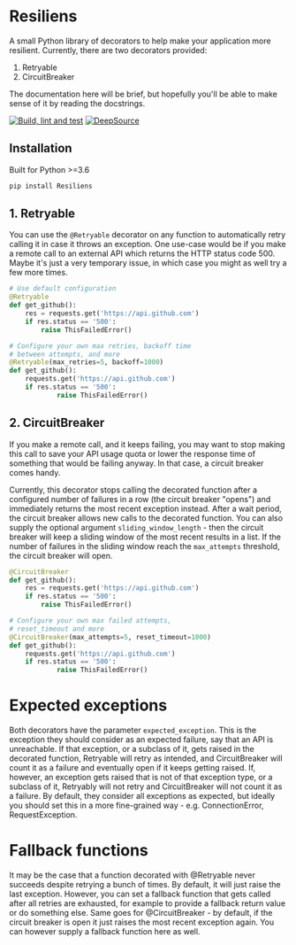 # Resiliens
A small Python library of decorators to help make your application more resilient. Currently, there are two decorators provided:
1. Retryable
2. CircuitBreaker

The documentation here will be brief, but hopefully you'll be able to make sense of it by reading the docstrings.

[![Build, lint and test](https://github.com/jonmest/resiliens/actions/workflows/python-package.yml/badge.svg)](https://github.com/jonmest/resiliens/actions/workflows/python-package.yml)
[![DeepSource](https://deepsource.io/gh/jonmest/resiliens.svg/?label=active+issues&show_trend=true&token=03a2Qus_Z4mOopqLDJ2yMqdp)](https://deepsource.io/gh/jonmest/resiliens/?ref=repository-badge)
## Installation
Built for Python >=3.6
```bash
pip install Resiliens
```

## 1. Retryable
You can use the `@Retryable` decorator on any function to automatically retry calling it in case it throws an exception. One use-case would be if you make a remote call to an external API which returns the HTTP status code 500. Maybe it's just a very temporary issue, in which case you might as well try a few more times.

```python
# Use default configuration
@Retryable
def get_github():
    res = requests.get('https://api.github.com')
    if res.status == '500':
        raise ThisFailedError()

# Configure your own max retries, backoff time
# between attempts, and more
@Retryable(max_retries=5, backoff=1000)
def get_github():
    requests.get('https://api.github.com')
    if res.status == '500':
            raise ThisFailedError()
```

## 2. CircuitBreaker
If you make a remote call, and it keeps failing, you may want to stop making this call to save your API usage quota or lower the response time of something that would be failing anyway. In that case, a circuit breaker comes handy.

Currently, this decorator stops calling the decorated function after a configured number of failures in a row (the circuit breaker "opens") and immediately returns the most recent exception instead. After a wait period, the circuit breaker allows new calls to the decorated function. You can also supply the optional argument `sliding_window_length` - then the circuit breaker will keep a sliding window of the most recent results in a list. If the number of failures in the sliding window reach the `max_attempts` threshold, the circuit breaker will open.

```python
@CircuitBreaker
def get_github():
    res = requests.get('https://api.github.com')
    if res.status == '500':
        raise ThisFailedError()

# Configure your own max failed attempts, 
# reset_timeout and more
@CircuitBreaker(max_attempts=5, reset_timeout=1000)
def get_github():
    requests.get('https://api.github.com')
    if res.status == '500':
            raise ThisFailedError()
```
# Expected exceptions
Both decorators have the parameter `expected_exception`. This is the exception they should consider as an expected failure, say that an API is unreachable. If that exception, or a subclass of it, gets raised in the decorated function, Retryable will retry as intended, and CircuitBreaker will count it as a failure and eventually open if it keeps getting raised. If, however, an exception gets raised that is not of that exception type, or a subclass of it, Retryably will not retry and CircuitBreaker will not count it as a failure. By default, they consider all exceptions as expected, but ideally you should set this in a more fine-grained way - e.g. ConnectionError, RequestException.

# Fallback functions
It may be the case that a function decorated with @Retryable never succeeds despite retrying a bunch of times. By default, it will just raise the last exception. However, you can set a fallback function that gets called after all retries are exhausted, for example to provide a fallback return value or do something else.
Same goes for @CircuitBreaker - by default, if the circuit breaker is open it just raises the most recent exception again. You can however supply a fallback function here as well.
